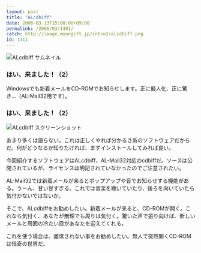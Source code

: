 ```yaml
---
layout: post
title: "ALcdbiff"
date: 2006-03-13T15:00:00+09:00
permalink: /2006/03/1301/
catch: http://image.moongift.jp/intro2/alcdbiff.png
id: 1311
---
```

 ![ALcdbiff サムネイル](http://image.moongift.jp/intro2/alcdbiff.t.png "ALcdbiff サムネイル")
  

### はい、来ました！（2）
  
Windowsでも新着メールをCD-ROMでお知らせします。正に擬人化、正に驚き…（AL-Mail32用です）。  
<!--more-->  

### はい、来ました！（2）
  

![ALcdbiff スクリーンショット](http://image.moongift.jp/intro2/alcdbiff.png "ALcdbiff スクリーンショット")

  

あまり多くは語らない。これは正しくやれば分かるさ系のソフトウェアだからだ。何がどうなるか知りたければ、まずインストールしてみれば良い。

  

今回紹介するソフトウェアはALcdbiff、AL-Mail32対応のcdbiffだ。ソースは公開されているが、ライセンスは明記されていなかったのでご注意されたい。

  

AL-Mail32では新着メールが来るとポップアップや音でお知らせする機能がある。うーん、甘い甘すぎる。これでは音楽を聴いていたり、後ろを向いていたら気付かないではないか。

  

そこで、ALcdbiffをお勧めしたい。新着メールが来ると、CD-ROMが開く。これなら気付く、あなたが無理でも周りは気付く。驚いた声で振り向けば、新しいメールと周囲の冷たい目があなたを迎えてくれる。

  

これを使う場合は、離席されない事をお勧めしたい。無人で突然開くCD-ROMは怪奇の世界だ。

